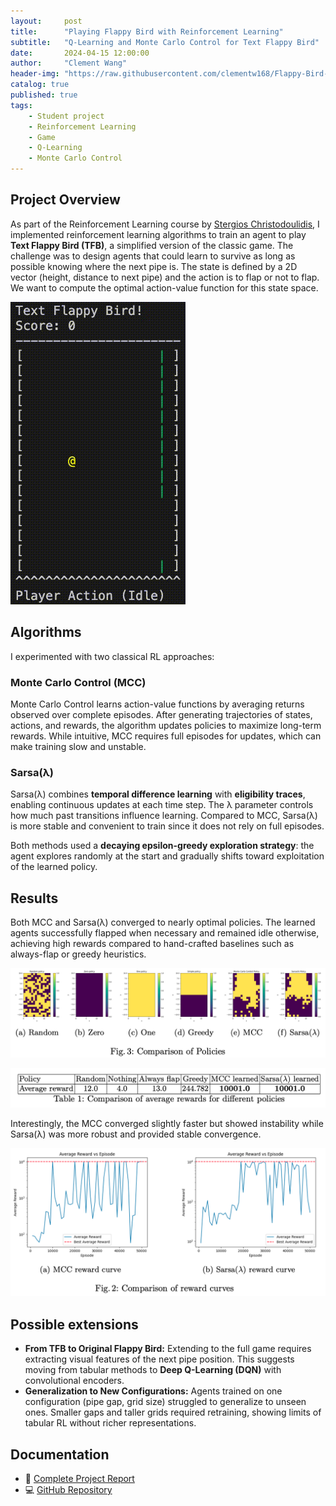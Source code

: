 ```yaml
---
layout:     post
title:      "Playing Flappy Bird with Reinforcement Learning"
subtitle:   "Q-Learning and Monte Carlo Control for Text Flappy Bird"
date:       2024-04-15 12:00:00
author:     "Clement Wang"
header-img: "https://raw.githubusercontent.com/clementw168/Flappy-Bird-RL/main/TFB_agent.gif"
catalog: true
published: true
tags:
    - Student project
    - Reinforcement Learning
    - Game
    - Q-Learning
    - Monte Carlo Control
---
```


## Project Overview

As part of the Reinforcement Learning course by [Stergios Christodoulidis](https://stergioc.github.io/), I implemented reinforcement learning algorithms to train an agent to play **Text Flappy Bird (TFB)**, a simplified version of the classic game. The challenge was to design agents that could learn to survive as long as possible knowing where the next pipe is. The state is defined by a 2D vector (height, distance to next pipe) and the action is to flap or not to flap. We want to compute the optimal action-value function for this state space.



![Flappy bird](https://raw.githubusercontent.com/clementw168/Flappy-Bird-RL/main/TFB_agent.gif)


## Algorithms


I experimented with two classical RL approaches:

### Monte Carlo Control (MCC)
Monte Carlo Control learns action-value functions by averaging returns observed over complete episodes. After generating trajectories of states, actions, and rewards, the algorithm updates policies to maximize long-term rewards. While intuitive, MCC requires full episodes for updates, which can make training slow and unstable.

### Sarsa(λ)
Sarsa(λ) combines **temporal difference learning** with **eligibility traces**, enabling continuous updates at each time step. The λ parameter controls how much past transitions influence learning. Compared to MCC, Sarsa(λ) is more stable and convenient to train since it does not rely on full episodes.

Both methods used a **decaying epsilon-greedy exploration strategy**: the agent explores randomly at the start and gradually shifts toward exploitation of the learned policy.


## Results

Both MCC and Sarsa(λ) converged to nearly optimal policies. The learned agents successfully flapped when necessary and remained idle otherwise, achieving high rewards compared to hand-crafted baselines such as always-flap or greedy heuristics.  

![Policies](/img_compressed/posts/cs-mva/flappy_policies.png)

![Rewards comparison](/img_compressed/posts/cs-mva/flappy_metrics.png)

Interestingly, the MCC converged slightly faster but showed instability while Sarsa(λ) was more robust and provided stable convergence.

![Rewards convergence](/img_compressed/posts/cs-mva/flappy_convergence.png)




## Possible extensions

- **From TFB to Original Flappy Bird:** Extending to the full game requires extracting visual features of the next pipe position. This suggests moving from tabular methods to **Deep Q-Learning (DQN)** with convolutional encoders.  
- **Generalization to New Configurations:** Agents trained on one configuration (pipe gap, grid size) struggled to generalize to unseen ones. Smaller gaps and taller grids required retraining, showing limits of tabular RL without richer representations.


## Documentation

- 📄 [Complete Project Report](https://raw.githubusercontent.com/clementw168/Flappy-Bird-RL/main/report.pdf)  
- 💻 [GitHub Repository](https://github.com/clementw168/Flappy-Bird-RL)  

